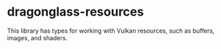 # dragonglass-resources

This library has types for working with Vulkan resources,
such as buffers, images, and shaders.
